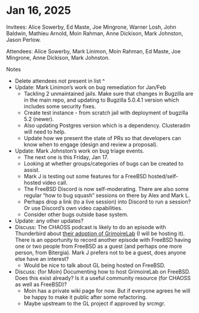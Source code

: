 # Jan 16, 2025 

Invitees: Alice Sowerby, Ed Maste, Joe Mingrone, Warner Losh, John Baldwin, Mathieu Arnold, Moin Rahman, Anne Dickison, Mark Johnston, Jason Perlow.  

Attendees: Alice Sowerby, Mark Linimon, Moin Rahman, Ed Maste, Joe Mingrone, Anne Dickison, Mark Johnston.

Notes

* Delete attendees not present in list ^  
* Update: Mark Linimon’s work on bug remediation for Jan/Feb  
  * Tackling 2 unmaintained jails. Make sure that changes in Bugzilla are in the main repo, and updating to Bugzilla 5.0.4.1 version which includes some security fixes.   
  * Create test instance \- from scratch jail with deployment of bugzilla 5.2 (newer).   
  * Also updating Postgres version which is a dependency. Clusteradm will need to help.    
  * Update how we present the state of PRs so that developers can know when to engage (design and review a proposal).   
* Update: Mark Johnston’s work on bug triage events.  
  * The next one is this Friday, Jan 17\.  
  * Looking at whether groups/categories of bugs can be created to assist.   
  * Mark J is testing out some features for a FreeBSD hosted/self-hosted video call.   
  * The FreeBSD Discord is now self-moderating. There are also some regular “how to bug squash” sessions on there by Alex and Mark L.   
  * Perhaps drop a link (to a live session) into Discord to run a session? Or use Discord’s own video capabilities.  
  * Consider other bugs outside base system.  
* Update: any other updates?  
* Discuss: The CHAOSS podcast is likely to do an episode with Thunderbird about [their adoption of GrimoireLab](https://blog.thunderbird.net/2024/12/visualizing-the-thunderbird-community-with-bitergia/) (I will be hosting it). There is an opportunity to record another episode with FreeBSD having one or two people from FreeBSD as a guest (and perhaps one more person, from Bitergia). Mark J prefers not to be a guest, does anyone else have an interest?  
  * Would be nice to talk about GL being hosted on FreeBSD.  
* Discuss: (for Moin) Documenting how to host GrimoireLab on FreeBSD. Does this exist already? Is it a useful community resource (for CHAOSS as well as FreeBSD)?  
  * Moin has a private wiki page for now. But if everyone agrees he will be happy to make it public after some refactoring.  
  * Maybe upstream to the GL project if approved by srcmgr. 

